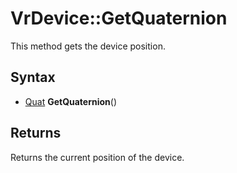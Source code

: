 # VrDevice::GetQuaternion

This method gets the device position.

## Syntax

- [Quat](Quat.md) **GetQuaternion**()

## Returns

Returns the current position of the device.
